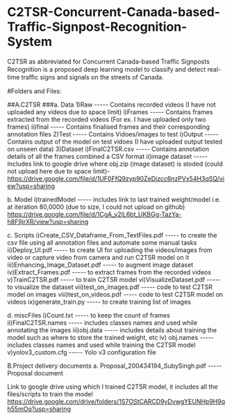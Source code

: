 # C2TSR-Concurrent-Canada-based-Traffic-Signpost-Recognition-System
C2TSR as abbreviated for Concurrent Canada-based Traﬃc Signposts Recognition is a proposed deep learning model to classify and detect real-time traﬃc signs and signals on the streets of Canada.



#Folders and Files:

##A.C2TSR
  ###a. Data
    1)Raw       ----- Contains recorded videos (I have not uploaded any videos due to space limit)
      	i)Frames  ----- Contains frames extracted from the recorded videos (For ex. I have uploaded only two frames)
      	ii)final  ----- Contains finalised frames and their corresponding annotation files 
    2)Test      ----- Contains Vidoes/images to test
      	i)Output  ----- Contains output of the model on test vidoes (I have uploaded output tested on unseen data)
    3)Dataset
      	i)FinalC2TSR.csv  ----- Contains annotation details of all the frames combined a CSV format
      	ii)image dataset  ----- Includes link to google drive where obj.zip (image dataset) is stoded (could not upload here due to space limit)-
                              	https://drive.google.com/file/d/1UF0FfQ9zyp90ZeDizcc6nzPVx54H3qSQ/view?usp=sharing
      
  b. Model
        i)trainedModel  ----- includes link to last trained weight/model i.e. at iteration 80,0000 (due to size, I could not upload on github) 
                               https://drive.google.com/file/d/1CgA_v2lL6bt_UKBGg-TazYa-h8F9jrXR/view?usp=sharing
                              
  c. Scripts
        i)Create_CSV_Dataframe_From_TextFiles.pdf  ----- to create the csv file using all annotation files and automate some manual tasks
        ii)Deploy_UI.pdf                           ----- to create UI for uploading the videos/images from video or capture video from camera and run C2TSR model on it
        iii)Enhancing_Image_Dataset.pdf            ----- to augment image dataset
        iv)Extract_Frames.pdf                      ----- to extract frames from the recorded videos
        v)TrainC2TSR.pdf                           ----- to train C2TSR model
        vi)VisualizeDataset.pdf                    ----- to visualize the dataset
        vii)test_on_images.pdf                     ----- code to test C2TSR model on images
        viii)test_on_videos.pdf                    ----- code to test C2TSR model on videos
        ix)generate_train.py                       ----- to create training list of images
        
  d. miscFiles
        i)Count.txt               ----- to keep the count of frames
        ii)FinalC2TSR.names       ----- includes classes names and used while annotating the images
        iii)obj.data              ----- includes details about training the model such as where to store the trained weight, etc
        iv) obj.names             ----- includes classes names and used while training the C2TSR model
        v)yolov3_custom.cfg       ----- Yolo v3 configuration file
        
B.Project delivery documents
  a. Proposal_200434194_SubySingh.pdf  ----- Proposal document
  
  Link to google drive using which I trained C2TSR model, it includes all the files/scripts to train the model
  https://drive.google.com/drive/folders/1S7OStCARCD9yDvwgYEUNHp9H9qh55mOq?usp=sharing
